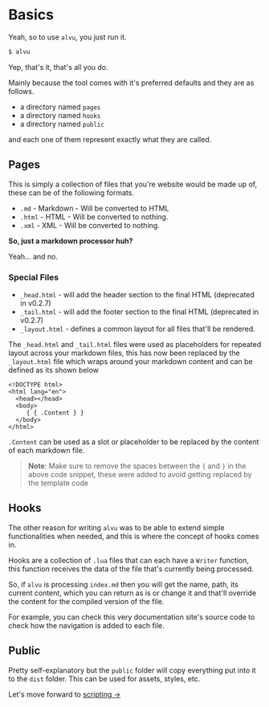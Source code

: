 # Basics

Yeah, so to use `alvu`, you just run it.

```sh
$ alvu
```

Yep, that's it, that's all you do.

Mainly because the tool comes with it's preferred defaults and they are as
follows.

- a directory named `pages`
- a directory named `hooks`
- a directory named `public`

and each one of them represent exactly what they are called.

## Pages

This is simply a collection of files that you're website would be made up of,
these can be of the following formats.

- `.md` - Markdown - Will be converted to HTML
- `.html` - HTML - Will be converted to nothing.
- `.xml` - XML - Will be converted to nothing.

**So, just a markdown processor huh?**

Yeah... and no.

### Special Files

- `_head.html` - will add the header section to the final HTML (deprecated in v0.2.7)
- `_tail.html` - will add the footer section to the final HTML (deprecated in v0.2.7)
- `_layout.html` - defines a common layout for all files that'll be rendered.

The `_head.html` and `_tail.html` files were used as placeholders for
repeated layout across your markdown files, this has now been replaced
by the `_layout.html` file which wraps around your markdown content and
can be defined as its shown below

```go-html-template
<!DOCTYPE html>
<html lang="en">
  <head></head>
  <body>
     { { .Content } }
  </body>
</html>
```

`.Content` can be used as a slot or placeholder to be replaced by the content of each markdown file.

> **Note**: Make sure to remove the spaces between the `{` and `}` in the above code snippet, these were added to avoid getting replaced by the template code

## Hooks

The other reason for writing `alvu` was to be able to extend simple functionalities when
needed, and this is where the concept of hooks comes in.

Hooks are a collection of `.lua` files that can each have a `Writer`
function, this function receives the data of the file that's currently being processed.

So, if `alvu` is processing `index.md` then you will get the name, path, its current content, which you can return as is or change it and that'll override the content for the compiled version of the file.

For example, you can check this very documentation site's source code to check how the navigation is added
to each file.

## Public

Pretty self-explanatory but the `public` folder will copy everything
put into it to the `dist` folder. This can be used for assets, styles, etc.

Let's move forward to [scripting &rarr;]({{.Meta.BaseURL}}02-scripting)
